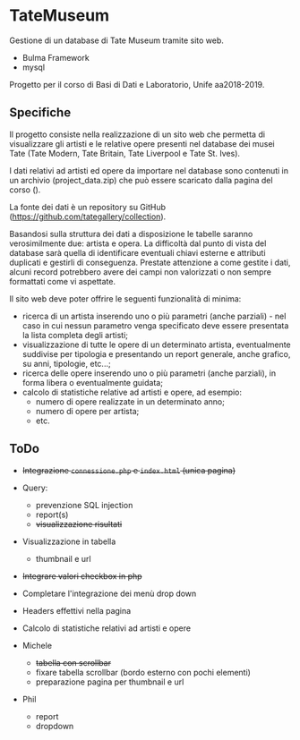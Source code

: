 # TateMuseum

Gestione di un database di Tate Museum tramite sito web.
- Bulma Framework
- mysql

Progetto per il corso di Basi di Dati e Laboratorio, Unife aa2018-2019.

## Specifiche 
Il progetto consiste nella realizzazione di un sito web che permetta di visualizzare gli artisti e le relative opere presenti nel database dei musei Tate (Tate Modern, Tate Britain, Tate Liverpool e Tate St. Ives).

I dati relativi ad artisti ed opere da importare nel database sono contenuti in un archivio (project_data.zip) che può essere scaricato dalla pagina del corso ().

La fonte dei dati è un repository su GitHub (https://github.com/tategallery/collection).
                        
Basandosi sulla struttura dei dati a disposizione le tabelle saranno verosimilmente due: artista e opera. La difficoltà dal punto di vista del database sarà quella di identificare eventuali chiavi esterne e attributi duplicati e gestirli di conseguenza. Prestate attenzione a come gestite i dati, alcuni record potrebbero avere dei campi non valorizzati o non sempre formattati come vi aspettate.
                        
Il sito web deve poter offrire le seguenti funzionalità di minima:
- ricerca di un artista inserendo uno o più parametri (anche parziali) - nel caso in cui nessun parametro venga specificato deve essere presentata la lista completa degli artisti;
- visualizzazione di tutte le opere di un determinato artista, eventualmente suddivise per tipologia e presentando un report generale, anche grafico, su anni, tipologie, etc...;
- ricerca delle opere inserendo uno o più parametri (anche parziali), in forma libera o eventualmente guidata;
- calcolo di statistiche relative ad artisti e opere, ad esempio:
  - numero di opere realizzate in un determinato anno;
  - numero di opere per artista;
  - etc.

## ToDo

- ~~Integrazione `connessione.php` e `index.html` (unica pagina)~~
- Query:
  - prevenzione SQL injection
  - report(s)
  - ~~visualizzazione risultati~~
- Visualizzazione in tabella
  - thumbnail e url
- ~~Integrare valori checkbox in php~~
- Completare l'integrazione dei menù drop down
- Headers effettivi nella pagina
- Calcolo di statistiche relativi ad artisti e opere



- Michele
  - ~~tabella con scrollbar~~
  - fixare tabella scrollbar (bordo esterno con pochi elementi)
  - preparazione pagina per thumbnail e url
- Phil
  - report
  - dropdown